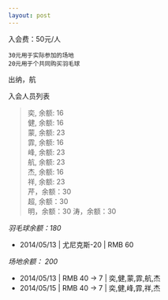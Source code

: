 ```yaml
---
layout: post
---
```



入会费：50元/人

    30元用于实际参加的场地   
    20元用于个共同购买羽毛球  
出纳，航

入会人员列表
> 奕, 余额: 16  
> 健, 余额: 16  
> 蒙, 余额: 23  
> 霏, 余额: 16  
> 峰, 余额: 23  
> 航, 余额: 23  
> 杰, 余额: 16  
> 祥, 余额: 23  
> 芹，余额：30  
> 超, 余额：30  
> 明，余额：30
> 涛，余额：30


*羽毛球余额：180* 

- 2014/05/13 | 尤尼克斯-20 | RMB 60 

*场地余额： 200*

- 2014/05/13 | RMB 40 -> 7 | 奕,健,蒙,霏,航,杰 
- 2014/05/15 | RMB 40 -> 7 | 奕,健,峰,霏,祥,杰